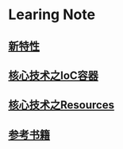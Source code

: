 # Learing Note


## [新特性](新特性.md)
## [核心技术之IoC容器](核心技术之IoC容器.md)
## [核心技术之Resources](核心技术之Resources.md)

## [参考书籍]()
